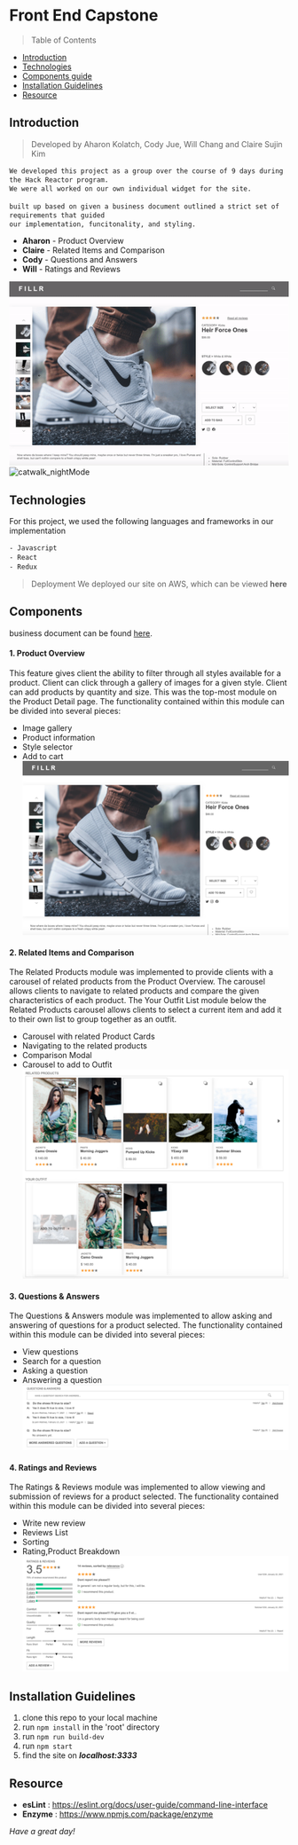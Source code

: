 # Front End Capstone
> Table of Contents

- [Introduction](#Introduction)
- [Technologies](#Technologies)
- [Components guide](#Components)
- [Installation Guidelines](#Installation-Guidelines)
- [Resource](#Resource)

## Introduction
> Developed by Aharon Kolatch, Cody Jue, Will Chang and Claire Sujin Kim
```
We developed this project as a group over the course of 9 days during the Hack Reactor program.
We were all worked on our own individual widget for the site.

built up based on given a business document outlined a strict set of requirements that guided
our implementation, funcitonality, and styling.
```
- **Aharon** - Product Overview
- **Claire** - Related Items and Comparison
- **Cody** - Questions and Answers
- **Will** - Ratings and Reviews

![catwalk](img/fec1.gif)
![catwalk_nightMode](img/fec2.gif)

## Technologies
For this project, we used the following languages and frameworks in our implementation
```bash
- Javascript
- React
- Redux
```
> Deployment
We deployed our site on AWS, which can be viewed **here**

## Components
business document can be found [here](https://docs.google.com/document/d/1KAqduzY8ae3DYrSoCL1i23qHe95zJRYFulqMk-sGLWY/edit#).

#### 1. Product Overview
This feature gives client the ability to filter through all styles available for a product. Client can click through a gallery of images for a given style. Client can add products by quantity and size. This was the top-most module on the Product Detail page. The functionality contained within this module can be divided into several pieces:
* Image gallery
* Product information
* Style selector
* Add to cart
![overView](img/fec_main.png)
#### 2. Related Items and Comparison
The Related Products module was implemented to provide clients with a carousel of related products from the Product Overview. The carousel allows clients to navigate to related products and compare the given characteristics of each product.
The Your Outfit List module below the Related Products carousel allows clients to select a current item and add it to their own list to group together as an outfit.
* Carousel with related Product Cards
* Navigating to the related products
* Comparison Modal
* Carousel to add to Outfit
![relatedItems](img/fec_relatedItems.png)
#### 3. Questions & Answers
The Questions & Answers module was implemented to allow asking and answering of questions for a product selected. The functionality contained within this module can be divided into several pieces:
* View questions
* Search for a question
* Asking a question
* Answering a question
![QnA](img/QnA.png)
#### 4. Ratings and Reviews
The Ratings & Reviews module was implemented to allow viewing and submission of reviews for a product selected. The functionality contained within this module can be divided into several pieces:
* Write new review
* Reviews List
* Sorting
* Rating,Product Breakdown
![reviews](img/Review.png)
## Installation Guidelines
  1. clone this repo to your local machine
  2. run ```npm install``` in the 'root' directory
  3. run ```npm run build-dev```
  4. run ```npm start```
  5. find the site on ***localhost:3333***

## Resource
- **esLint** : https://eslint.org/docs/user-guide/command-line-interface
- **Enzyme** : https://www.npmjs.com/package/enzyme



_Have a great day!_